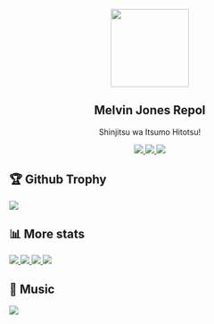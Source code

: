 <p align="center">
<a href="https://mrepol742.github.io">
  <img width="140" src="https://mrepol742.github.io/images/mrepol742.png" /> 
  </a> 
  <h2 align="center">Melvin Jones Repol</h2>
  <p align="center">Shinjitsu wa Itsumo Hitotsu!</p>
</p>

<p align="center">
  <a href="https://mrepol742.github.io">
    <img src="https://enibdhv97zm33sz.m.pipedream.net"/> 
  </a>
<a href="https://mrepol742.github.io">
    <img src="https://visitor-badge.glitch.me/badge?page_id=mrepol742"/> 
  </a>  
 <a href="https://mrepol742.github.io">
    <img src="https://wakatime.com/badge/user/8ad4afa2-1a56-40d1-a949-4663473915b6.svg"/> 
  </a>
</p>

<p>
<h2>🏆 Github Trophy </h2>
<a href="https://mrepol742.github.io">
<img src="https://github-profile-trophy.vercel.app/?username=mrepol742">
</a>
</p>

<p>
<h2>📊 More stats</h2>
<a href="https://mrepol742.github.io">
<img src="https://github-readme-stats.vercel.app/api?username=mrepol742&show_icons=true&include_all_commits=true&&count_private=true">
</a>
<a href="https://mrepol742.github.io">
<img src="https://github-readme-stats.vercel.app/api/top-langs/?username=mrepol742&layout=compact&include_all_commits=true&&count_private=true&langs_count=20">
</a>
<a href="https://mrepol742.github.io">
<img src="https://github-readme-stats.vercel.app/api/wakatime?username=mrepol742&layout=compact">
</a>
<a href="https://mrepol742.github.io">
<img src="https://github-readme-streak-stats.herokuapp.com/?user=mrepol742">
</a>
</p>


<p>
<h2>🎵 Music </h2>
<a href="https://mrepol742.github.io">
<img src="https://spotify-recently-played-readme.vercel.app/api?user=7xx9e7hwq1qyown0m4ut78pcz">
</a>
</p>

<!--START_SECTION:waka-->
<!--END_SECTION:waka-->